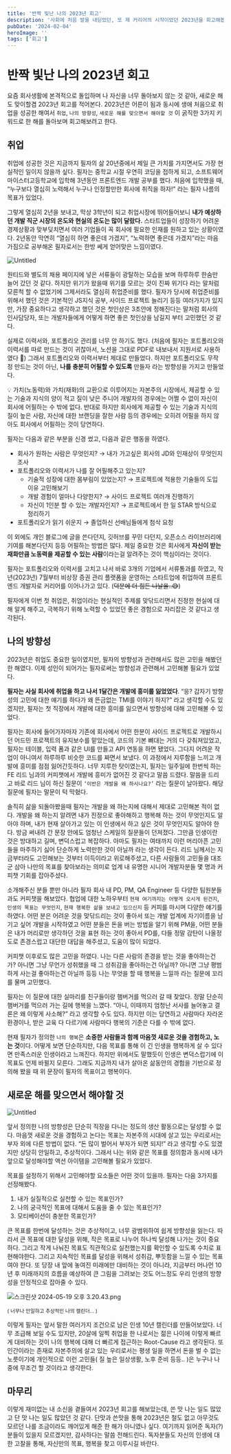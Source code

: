 ```yaml
---
title: '반짝 빛난 나의 2023년 회고'
description: '사회에 처음 발을 내딛었던, 또 제 커리어의 시작이었던 2023년을 회고해봅니다.'
pubDate: '2024-02-04'
heroImage: ''
tags: ['회고']
---
```


# 반짝 빛난 나의 2023년 회고

요즘 회사생활에 본격적으로 돌입하며 나 자신을 너무 돌아보지 않는 것 같아, 새로운 해도 맞이할겸 2023년 회고를 적어본다. 2023년은 어른이 됨과 동시에 생애 처음으로 취업을 성공한 해여서 `취업`, `나의 방향성`, `새로운 해를 맞으면서 해야할 것` 이 굵직한 3가지 키워드로 한 해를 돌아보며 회고해보려고 한다.

## 취업

취업에 성공한 것은 지금까지 필자의 삶 20년중에서 제일 큰 가치를 가지면서도 가장 현실적인 일이지 않을까 싶다. 필자는 중학교 시절 우연히 코딩을 접하게 되고, 소프트웨어마이스터고등학교에 입학해 3년동안 프론트엔드 개발 공부를 했다. 처음에 입학했을 때, “누구보다 열심히 노력해서 누구나 인정할만한 회사에 취직을 하자!" 라는 필자 나름의 목표가 있었다.

그렇게 열심히 2년을 보내고, 막상 3학년이 되고 취업시장에 뛰어들어보니 **내가 예상하던 개발 직군 시장의 온도와 현실의 온도는 많이 달랐다.** 스타트업들이 성장하기 어려운 경제상황과 맞부딪치면서 여러 기업들이 꼭 회사에 필요한 인재를 원하고 있는 상황이였다. 2년동안 막연히 “열심히 하면 좋은데 가겠지”, “노력하면 좋은데 가겠지”라는 마음가짐으로 공부해온 필자로서는 한방 쎄게 얻어맞은 느낌이였다.

![Untitled](https://ldh3907.notion.site/image/https%3A%2F%2Fprod-files-secure.s3.us-west-2.amazonaws.com%2F939ae0c1-dc3a-4837-86c6-03a773a3f735%2Fcafd30e6-aadf-4a8f-b08f-cd2bcc5d1649%2FUntitled.png?table=block&id=aced33e1-6388-4346-8283-26a53bbc8eb5&spaceId=939ae0c1-dc3a-4837-86c6-03a773a3f735&width=1440&userId=&cache=v2)

원티드와 별도의 채용 페이지에 넣은 서류들이 광탈하는 모습을 보며 하루하루 한숨만 늘어 갔던 것 같다. 하지만 위기가 왔을때 위기를 모르는 것이 진짜 위기다 라는 말처럼 모른척 할 수 없었기에 그제서라도 열심히 취업준비를 했다. 필자가 당시에 취업준비를 위해서 했던 것은 기본적인 JS지식 공부, 사이드 프로젝트 늘리기 등등 여러가지가 있지만, 가장 중요하다고 생각하고 했던 것은 첫인상은 3초안에 정해진다는 말처럼 회사의 인사담당자, 또는 개발자들에게 어떻게 하면 좋은 첫인상을 남길지 부터 고민했던 것 같다.

실제로 이력서와, 포트폴리오 관리를 너무 안 하기도 했다. (처음에 필자는 포트폴리오와 이력서를 따로 만드는 것이 귀찮아서, 노션을 그대로 PDF로 내보내서 지원서로 사용하였다 🥲) 그래서 포트폴리오와 이력서부터 제대로 만들었다. 하지만 포트폴리오도 무작정 만드는 것이 아닌, **나를 충분히 어필할 수 있도록** 만들자 라는 방향성을 가지고 만들었다.

<aside>
💡 가치(노동력)와 가치(재화)의 교환으로 이루어지는 자본주의 시장에서, 제공할 수 있는 기술과 지식의 양이 적고 질이 낮은 주니어 개발자의 경우에는 어쩔 수 없이 자신이 회사에 어필하는 수 밖에 없다. 반대로 하지만 회사에게 제공할 수 있는 기술과 지식의 질이 높은 사람, 자신에 대한 브랜딩을 잘한 사람 등의 경우에는 오히려 어필을 하지 않아도 회사에서 어필하는 것이 당연하다.
</aside>

필자는 다음과 같은 부분을 신경 썼고, 다음과 같은 행동을 하였다.

- 회사가 원하는 사람은 무엇인지? → 내가 가고싶은 회사의 JD와 인재상이 무엇인지 조사
- 포트폴리오와 이력서가 나를 잘 어필해주고 있는지?
  - 기술적 성장에 대한 몸부림이 있었는지? → 프로젝트에 적용한 기술들의 도입 이유 고민해보기
  - 개발 경험이 얼마나 다양한지? → 사이드 프로젝트 여러개 진행하기
  - 자신이 1인분 할 수 있는 개발자인지? → 프로젝트에서 한 일 STAR 방식으로 정리하기
- 포트폴리오가 읽기 쉬운지 → 졸업하신 선배님들에게 첨삭 요청

이 외에도 개인 블로그에 글을 쓴다던지, 깃허브를 꾸민 다던지, 오픈소스 라이브러리에 기여를 해본다던지 등등 어필하는 방법은 많다. 제일 중요한 것은 회사에게 **자신이 받는 재화만큼 노동력을 제공할 수 있는 사람**이라는걸 알려주는 것이 핵심이라는 것이다.

필자는 포트폴리오와 이력서를 고치고 나서 바로 3개의 기업에서 서류통과를 하였고, 작년(2023년) 7월부터 비상장 증권 관리 플랫폼을 운영하는 스타트업에 취업하여 프론트엔드 개발자로 커리어를 이어나가고 있다. (~~덕분에 더 힘든 나날을..😅~~)

필자에게 이번 첫 취업은, 취업이라는 현실적인 주제를 맞닦드리면서 진정한 현실에 대해 알게 해주고, 극복하기 위해 노력할 수 있었던 좋은 경험으로 자리잡은 것 같다고 생각된다.

## 나의 방향성

2023년은 취업도 중요한 일이였지만, 필자의 방향성과 관련해서도 많은 고민을 해봤던 한 해였다. 이제 성인이 되어가는 필자로써는 방향성과 관련해서 고민해볼 필요가 있었다.

**필자는 사실 회사에 취업을 하고 나서 1달간은 개발에 흥미를 잃었었다**. “응? 갑자기 방향성의 고민에 대한 얘기를 하다가 왜 뜬금없는 TMI를 이야기 하지?” 라고 생각할 수도 있겠지만, 필자는 첫 직장에서 개발에 대한 흥미를 잃으면서 방향성에 대해 고민해볼 수 있었다.

필자는 회사에 들어가자마자 기존에 회사에서 어떤 한분이 사이드 프로젝트로 개발하시던 어드민 프로젝트의 유지보수를 맡았는데, 코드의 기본 뼈대는 거의 다 갖춰져있었고, 필자는 테이블, 입력 폼과 같은 UI를 만들고 API 연동을 하면 됐었다. 그다지 어려운 작업이 아니여서 하루하루 비슷한 코드를 짜면서 보냈다. 이 과정에서 지루함을 느끼고 개발에 흥미를 점점 잃어간듯하다. 너무 지루한 탓이였는지, 필자는 일주일에 한번씩 하는 FE 리드 님과의 커피챗에서 개발에 흥미가 없어진 것 같다고 말씀 드렸다. 말씀을 드리고 바로 리드 님이 하신 질문이 `‘이반은 개발을 왜 하시나요?’` 라는 질문이 날아왔다. 해당 질문에 필자는 말문이 턱 막혔다.

솔직히 삶을 되돌아봤을때 필자는 개발을 왜 하는지에 대해서 제대로 고민해본 적이 없다. 개발을 왜 하는지 알려면 내가 진정으로 좋아해하고 행복해 하는 것이 무엇인지도 알아야 하며, 내가 현재 살아가고 있는 이 인생에서 하고 싶은 것이 무엇인지도 알아야 한다. 방금 써내려 간 문장 안에도 엄청난 스케일의 질문들이 던져졌다. 그만큼 인생이란 것은 방대하고 길며, 변덕스럽고 복잡하다. 아마도 필자는 여태까지 이런 머리아픈 고민들을 마주하기 싫어 단순하게 노력만한 것이 아닐까 라는 생각이 든다. 리드 님께서는 지금부터라도 고민해보는 것부터 이득이라고 위로해주셨고, 다른 사람들의 고민들을 대조군 삼아 나만의 목표를 찾아보라는 의미로 업계 내 유명한 시니어 개발자분들 몇 명과 커피챗 기회를 잡아주셨다.

소개해주신 분들 뿐만 아니라 필자 회사 내 PD, PM, QA Engineer 등 다양한 팀원분들과도 커피챗을 해보았다. 협업에 대한 노하우부터 `현재 여기까지는 어떻게 오시게 된건지`, `인생의 목표는 무엇인지`, `현재 행복한 삶을 보내고 있으신지` 등 커피를 마시며 다양한 얘기를 하였다. 어떤 분은 어려운 것을 맞닦드리는 것이 좋아서 또는 개발 업계에 자기이름을 남기고 싶어 개발을 시작하였고 어떤 분들은 돈을 버는 방법을 알기 위해 PM을, 어떤 분들은 내가 머리로만 생각하던 것을 표현 하는 것이 좋아서 PD를, 다들 정말 감탄이 나올정도로 존경스럽고 대단한 대답을 해주셨고, 도움이 많이 되었다.

커피챗 이후로도 많은 고민을 하였다. 나는 다른 사람의 존경을 받는 것을 좋아하는건가? 아니면 그냥 무언가 성취했을 때 그 성취감을 좋아하는건 아닐까? 아니면 그냥 평범하게 사는걸 좋아하는건 아닐까 등등 나는 무엇을 할 때 행복을 느낄까 라는 질문에 꼬리를 물며 고민했다.

필자는 이 질문에 대한 실마리를 친구들이랑 햄버거를 먹으러 갈 때 찾았다. 정말 단순히 햄버거를 먹으러 가는 길에 행복을 느꼈다. “아니, 이때까지 엄청난 서사를 늘어놓고 결론은 왜 이렇게 사소해?” 라고 생각할 수도 있다. 하지만 이는 당연하고 사람마다 자라온 환경이나, 받은 교육 다 다르기에 사람마다 행복의 기준은 다를 수 밖에 없다.

현재 필자가 정의한 `나의 행복`은 **소중한 사람들과 함께 마음껏 새로운 것을 경험하고, 노는 것**이다. 어떻게 보면 단순하지만, 다음 목표를 통해 이 긴 인생을 행복하게 살 수 있다면 만족스러운 인생이라고 느껴진다. 하지만 위에서도 말했듯이 인생은 변덕스럽기에 이 목표도 언제 바뀔지 모른다. 그래도 지금까지 내가 살아온 삶동안의 경험을 기반으로 정의해 봤을 때 위 문장이 필자의 목표이고 행복이다.

## 새로운 해를 맞으면서 해야할 것

![Untitled](https://ldh3907.notion.site/image/https%3A%2F%2Fprod-files-secure.s3.us-west-2.amazonaws.com%2F939ae0c1-dc3a-4837-86c6-03a773a3f735%2F9b9210c3-26d1-41b3-bc71-70342d7ce104%2FUntitled.png?table=block&id=8707e034-879c-4a60-ae25-a1a577fbd96c&spaceId=939ae0c1-dc3a-4837-86c6-03a773a3f735&width=1420&userId=&cache=v2)

앞서 정의한 나의 방향성은 단순히 직장을 다니는 정도의 생산 활동으로는 달성할 수 없다. 마음껏 새로운 것을 경험하고 논다는 목표는 자본주의 시대에 살고 있는 우리로서는 부자 외에 다른 방법이 없다. “돈 많이 벌어서 부자가 되면 되지!” 라고 생각할 수도 있겠지만 상당히 안일하고, 추상적이다. 그래서 나는 위와 같은 목표를 정의함과 동시에 내가 앞으로 달성해야할 액션 아이템을 고민해볼 필요가 있었다.

목표를 설정하기 위해서 고민해야할 요소들은 어떤 것이 있을까. 필자는 다음 3가지를 선정해봤다.

1. 내가 실질적으로 실천할 수 있는 목표인가?
2. 나의 궁극적인 목표에 대해서 도움을 줄 수 있는 목표인가?
3. 모티베이션이 충분한 목표인가?

큰 목표를 한번에 달성하는 것은 추상적이고, 너무 광범위하여 쉽게 방향성을 잃는다. 따라서 큰 목표에 대한 달성을 위해, 작은 목표로 나누어 하나씩 달성해 나가는 것이 중요하다. 그리고 작게 나눠진 목표도 직관적으로 실천했는지를 확인할 수 있도록 수치로 표현해야한다. 그리고 지속적인 목표를 달성을 위해서 성취감, 뿌듯함을 느낄 수 있는 목표여야 한다. 또 당장 내 앞에 놓여진 미래에만 대비하는 것이 아니라, 지금부터 머나먼 10년 후 미래까지의 흐름을 예상하여 큰 그림을 그려보는 것도 어느정도 우리 인생의 방향성을 안정적으로 잡아줄 수 있다.

![스크린샷 2024-05-19 오후 3.20.43.png](https://ldh3907.notion.site/image/https%3A%2F%2Fprod-files-secure.s3.us-west-2.amazonaws.com%2F939ae0c1-dc3a-4837-86c6-03a773a3f735%2Faa9ba5a9-3592-460b-92ea-44145d2d4688%2F%25E1%2584%2589%25E1%2585%25B3%25E1%2584%258F%25E1%2585%25B3%25E1%2584%2585%25E1%2585%25B5%25E1%2586%25AB%25E1%2584%2589%25E1%2585%25A3%25E1%2586%25BA_2024-05-19_%25E1%2584%258B%25E1%2585%25A9%25E1%2584%2592%25E1%2585%25AE_3.20.43.png?table=block&id=73f8b929-6b83-4709-b9be-c997fbefa1a3&spaceId=939ae0c1-dc3a-4837-86c6-03a773a3f735&width=1440&userId=&cache=v2)

<small>( 너무나 안일하고 추상적인 나의 캘린더… )</small>

이렇게 필자는 앞서 말한 여러가지 조건으로 남은 인생 10년 캘린더를 만들어보았다. 너무 조급해 보일 수도 있지만, 20살에 일찍 취업을 한 나로서는 젊은 나이에 이렇게 빠르게 대비하는 것이 나의 행복에 대해 더 빠르게 접근하는 Root-Cause 라고 생각된다. 또 인간이라는 존재로 자본주의에 살고 있는 우리로서는 평생 일을 하면서 돈을 벌 수 없는 노릇이기에 개인적으로 이런 고민들( 질 높은 일상생활, 노후 준비 등등.. )은 누구나 나중에 무조건 할 것이라고 생각한다.

## 마무리

이렇게 재미없는 내 소신을 곁들여서 2023년 회고를 해보았는데, 쓴 맛 나는 일도 많았고 단 맛 나는 일도 많았던 것 같다. 단맛과 쓴맛을 통해 2023년은 철도 없고 아무것도 모르던 나를 조금이라도 깨어있게 해준 한 해가 아니였나 싶다. 여기까지 읽어준 독자(?) 분들이 있을지 모르겠지만, 감사하다는 말씀 전해드린다. 독자분들도 자신의 인생에 대한 고찰을 통해, 자신만의 목표, 행복을 찾고 이루시길 바란다.
